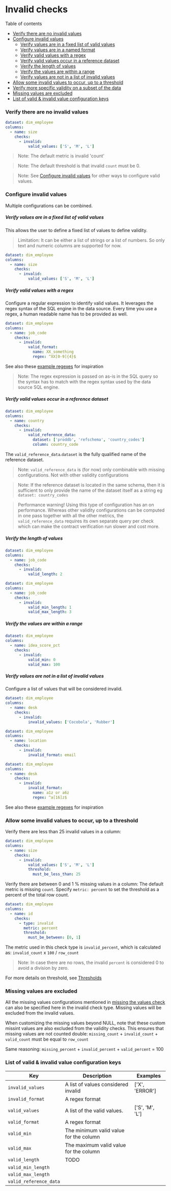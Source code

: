 # Invalid checks

Table of contents
* [Verify there are no invalid values](#verify-there-are-no-invalid-values)
* [Configure invalid values](#configure-invalid-values)
  * [Verify values are in a fixed list of valid values](#verify-values-are-in-a-fixed-list-of-valid-values)
  * [Verify values are in a named format](#verify-values-are-in-a-named-format)
  * [Verify valid values with a regex](#verify-valid-values-with-a-regex-) 
  * [Verify valid values occur in a reference dataset](#verify-valid-values-occur-in-a-reference-dataset)
  * [Verify the length of values](#verify-the-length-of-values)
  * [Verify the values are within a range](#verify-the-values-are-within-a-range) 
  * [Verify values are not in a list of invalid values](#verify-values-are-not-in-a-list-of-invalid-values-)
* [Allow some invalid values to occur, up to a threshold](#allow-some-invalid-values-to-occur-up-to-a-threshold)
* [Verify more specific validity on a subset of the data](#verify-more-specific-validity-on-a-subset-of-the-data)
* [Missing values are excluded](#missing-values-are-excluded)
* [List of valid & invalid value configuration keys](#list-of-valid--invalid-value-configuration-keys) 

### Verify there are no invalid values

```yaml
dataset: dim_employee
columns:
  - name: size
    checks:
      - invalid:
          valid_values: ['S', 'M', 'L']

```

> Note: The default metric is invalid 'count'

> Note: The default threshold is that invalid `count` must be 0.
 
> Note: See [Configure invalid values](#configure-invalid-values) for other ways to configure valid values. 

### Configure invalid values

Multiple configurations can be combined.

##### Verify values are in a fixed list of valid values

This allows the user to define a fixed list of values to define validity. 

> Limitation: It can be either a list of strings or a list of numbers.  So only text and numeric columns are supported for now.

```yaml
dataset: dim_employee
columns:
  - name: size
    checks:
      - invalid:
          valid_values: ['S', 'M', 'L']
```

##### Verify valid values with a regex 

Configure a regular expression to identify valid values.  It leverages the regex syntax of the SQL engine in the data source.
Every time you use a regex, a human readable name has to be provided as well.

```yaml
dataset: dim_employee
columns:
  - name: job_code
    checks:
      - invalid:
          valid_format:
            name: XX_something 
            regex: ^XX[0-9]{4}$
```

See also these [example regexes](example_regexes.md) for inspiration

> Note: The regex expression is passed on as-is in the SQL query so the syntax has to match 
> with the regex syntax used by the data source SQL engine. 

##### Verify valid values occur in a reference dataset

```yaml
dataset: dim_employee
columns:
  - name: country
    checks:
      - invalid:
          valid_reference_data:
            dataset: ['proddb', 'refschema', 'country_codes']
            column: country_code
```

The `valid_reference_data`.`dataset` is the fully qualified name of the reference dataset.

> Note: `valid_reference_data` is (for now) only combinable with missing configurations.  Not with other 
> validity configurations

> Note: If the reference dataset is located in the same schema, then it is sufficient to 
> only provide the name of the dataset itself as a string eg `dataset: country_codes`

> Performance warning! Using this type of configuration has an on performance.  Whereas other 
> validity configurations can be computed in one pass together with all the other metrics, the `valid_reference_data`
> requires its own separate query per check which can make the contract verification run slower and cost more.

##### Verify the length of values

```yaml
dataset: dim_employee
columns:
  - name: job_code
    checks:
      - invalid:
          valid_length: 2
```

```yaml
dataset: dim_employee
columns:
  - name: job_code
    checks:
      - invalid:
          valid_min_length: 1
          valid_max_length: 3
```

##### Verify the values are within a range

```yaml
dataset: dim_employee
columns:
  - name: idea_score_pct
    checks:
      - invalid:
          valid_min: 0
          valid_max: 100
```

##### Verify values are not in a list of invalid values 

Configure a list of values that will be considered invalid.

```yaml
dataset: dim_employee
columns:
  - name: desk
    checks:
      - invalid:
          invalid_values: ['Cocobola', 'Rubber']
```

```yaml
dataset: dim_employee
columns:
  - name: location
    checks:
      - invalid:
          invalid_format: email
```

```yaml
dataset: dim_employee
columns:
  - name: desk
    checks:
      - invalid:
          invalid_format:
            name: a1z or a6z 
            regex: ^a[16]z$
```

See also these [example regexes](example_regexes.md) for inspiration

### Allow some invalid values to occur, up to a threshold

Verify there are less than 25 invalid values in a column:

```yaml
dataset: dim_employee
columns:
  - name: size
    checks:
      - invalid:
          valid_values: ['S', 'M', 'L']
          threshold:
            must_be_less_than: 25
```

Verify there are between 0 and 1 % missing values in a column:
The default metric is missing `count`.  Specify `metric: percent` to 
set the threshold as a percent of the total row count.

```yaml
dataset: dim_employee
columns:
  - name: id
    checks:
      - type: invalid
        metric: percent
        threshold:
          must_be_between: [0, 1]
```

The metric used in this check type is `invalid_percent`, which is calculated 
as: `invalid_count` x `100` / `row_count`

> Note: In case there are no rows, the invalid `percent` is considered 0 to 
> avoid a division by zero.     

For more details on threshold, see [Thresholds](thresholds.md) 

### Missing values are excluded

All the missing values configurations mentioned in [missing the values check](missing_checks.md#configure-extra-missing-values)
can also be specified here in the invalid check type.  Missing values will be excluded from the invalid values.  

When customizing the missing values beyond NULL, note that these custom missint values are also excluded from the validity checks.
This ensures that missing values are not counted double: `missing_count` + `invalid_count` + `valid_count` must be equal to `row_count`

Same reasoning: `missing_percent` + `invalid_percent` + `valid_percent` = 100

### List of valid & invalid value configuration keys

| Key                     | Description                            | Examples        |
|-------------------------|----------------------------------------|-----------------|
| `invalid_values`        | A list of values considered invalid    | ['X', 'ERROR']  |
| `invalid_format`        | A regex format                         |                 |
| `valid_values`          | A list of the valid values.            | ['S', 'M', 'L'] |
| `valid_format`          | A regex format                         |                 |
| `valid_min`             | The minimum valid value for the column |                 |
| `valid_max`             | The maximum valid value for the column |                 |
| `valid_length`          | TODO                                   |                 |
| `valid_min_length`      |                                        |                 |
| `valid_max_length`      |                                        |                 |
| `valid_reference_data`  |                                        |                 |
